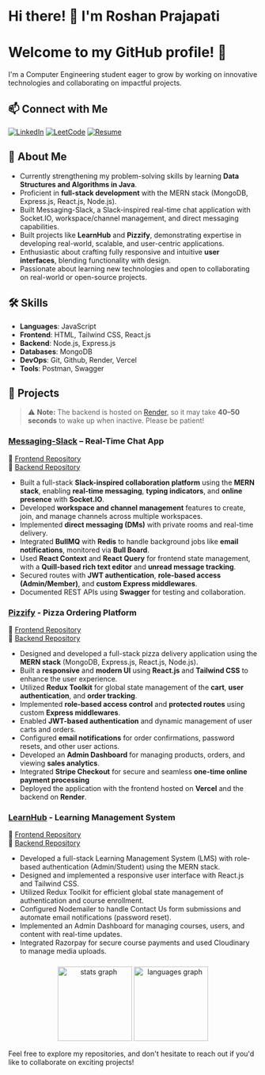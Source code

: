 # Hi there! 👋 I'm Roshan Prajapati

# Welcome to my GitHub profile! 🚀  

I'm a Computer Engineering student eager to grow by working on innovative technologies and collaborating on impactful projects.

## 📫 Connect with Me

[![LinkedIn](https://img.shields.io/badge/-LinkedIn-blue?style=flat-square&logo=LinkedIn&logoColor=white&link=https://www.linkedin.com/in/roshan21p)](https://www.linkedin.com/in/roshan21p)
[![LeetCode](https://img.shields.io/badge/-LeetCode-FFA116?style=flat-square&logo=LeetCode&logoColor=black&link=https://leetcode.com/u/Roshanpr_21)](https://leetcode.com/u/Roshanpr_21)
[![Resume](https://img.shields.io/badge/-Resume-grey?style=flat-square&logo=Google-Chrome&logoColor=white&link=https://drive.google.com/file/d/1C34Ki2AoNayvCKbm7_-Wjzqa2GsaedJJ/view?usp=sharing)](https://drive.google.com/file/d/1C34Ki2AoNayvCKbm7_-Wjzqa2GsaedJJ/view?usp=sharing)


## 🌟 About Me  
-  Currently strengthening my problem-solving skills by learning **Data Structures and Algorithms in Java**.  
-  Proficient in **full-stack development** with the MERN stack (MongoDB, Express.js, React.js, Node.js).
-  Built Messaging-Slack, a Slack-inspired real-time chat application with Socket.IO, workspace/channel management, and direct messaging capabilities.
-  Built projects like **LearnHub** and **Pizzify**, demonstrating expertise in developing real-world, scalable, and user-centric applications.  
-  Enthusiastic about crafting fully responsive and intuitive **user interfaces**, blending functionality with design.  
-  Passionate about learning new technologies and open to collaborating on real-world or open-source projects.


## 🛠️ Skills

- **Languages**: JavaScript
- **Frontend**: HTML, Tailwind CSS, React.js
- **Backend**: Node.js, Express.js
- **Databases**: MongoDB
- **DevOps**: Git, Github, Render, Vercel
- **Tools**: Postman, Swagger

## 🌟 Projects

> ⚠️ **Note:** The backend is hosted on [Render](https://render.com), so it may take **40–50 seconds** to wake up when inactive. Please be patient!

### [Messaging-Slack](https://messaging-slack-frontend.vercel.app) – Real-Time Chat App

🔗 [Frontend Repository](https://github.com/Roshan21p/Messaging-Slack-Frontend)  
🔗 [Backend Repository](https://github.com/Roshan21p/Messaging-Slack-Backend)

- Built a full-stack **Slack-inspired collaboration platform** using the **MERN stack**, enabling **real-time messaging**, **typing indicators**, and **online presence** with **Socket.IO**.
- Developed **workspace and channel management** features to create, join, and manage channels across multiple workspaces.
- Implemented **direct messaging (DMs)** with private rooms and real-time delivery.
- Integrated **BullMQ** with **Redis** to handle background jobs like **email notifications**, monitored via **Bull Board**.
- Used **React Context** and **React Query** for frontend state management, with a **Quill-based rich text editor** and **unread message tracking**.
- Secured routes with **JWT authentication**, **role-based access (Admin/Member)**, and **custom Express middlewares**.
- Documented REST APIs using **Swagger** for testing and collaboration.

### [Pizzify](https://pizzify-lilac.vercel.app) - Pizza Ordering Platform

🔗 [Frontend Repository](https://github.com/Roshan21p/Pizza-Frontend)  
🔗 [Backend Repository](https://github.com/Roshan21p/Pizza-App-Backend)

- Designed and developed a full-stack pizza delivery application using the **MERN stack** (MongoDB, Express.js, React.js, Node.js).
- Built a **responsive** and **modern UI** using **React.js** and **Tailwind CSS** to enhance the user experience.
- Utilized **Redux Toolkit** for global state management of the **cart**, **user authentication**, and **order tracking**.
- Implemented **role-based access control** and **protected routes** using custom **Express middlewares**.
- Enabled **JWT-based authentication** and dynamic management of user carts and orders.
- Configured **email notifications** for order confirmations, password resets, and other user actions.
- Developed an **Admin Dashboard** for managing products, orders, and viewing **sales analytics**.
- Integrated **Stripe Checkout** for secure and seamless **one-time online payment processing** 
- Deployed the application with the frontend hosted on **Vercel** and the backend on **Render**.

### [LearnHub](https://lms-frontend-sepia-sigma.vercel.app) - Learning Management System

🔗 [Frontend Repository](https://github.com/Roshan21p/LMS-Frontend)  
🔗 [Backend Repository](https://github.com/Roshan21p/LMS-Backend)

- Developed a full-stack Learning Management System (LMS) with role-based authentication (Admin/Student) using the MERN stack.
- Designed and implemented a responsive user interface with React.js and Tailwind CSS.
- Utilized Redux Toolkit for efficient global state management of authentication and course enrollment.
- Configured Nodemailer to handle Contact Us form submissions and automate email notifications (password reset).
- Implemented an Admin Dashboard for managing courses, users, and content with real-time updates.
- Integrated Razorpay for secure course payments and used Cloudinary to manage media uploads.


###

<div align="center">
  <img src="https://github-readme-stats.vercel.app/api?username=roshan21p&hide_title=false&hide_rank=false&show_icons=true&include_all_commits=true&count_private=true&disable_animations=false&theme=dracula&locale=en&hide_border=false" height="150" alt="stats graph"  />
  <img src="https://github-readme-stats.vercel.app/api/top-langs?username=roshan21p&locale=en&hide_title=false&layout=compact&card_width=320&langs_count=5&theme=dracula&hide_border=false" height="150" alt="languages graph"  />
</div>

Feel free to explore my repositories, and don't hesitate to reach out if you'd like to collaborate on exciting projects!

